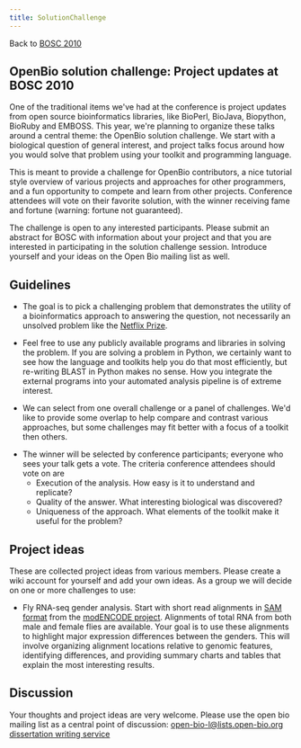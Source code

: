 ```yaml
---
title: SolutionChallenge
---
```


Back to [BOSC 2010](BOSC_2010 "wikilink")

OpenBio solution challenge: Project updates at BOSC 2010
--------------------------------------------------------

One of the traditional items we've had at the conference is project
updates from open source bioinformatics libraries, like BioPerl,
BioJava, Biopython, BioRuby and EMBOSS. This year, we're planning to
organize these talks around a central theme: the OpenBio solution
challenge. We start with a biological question of general interest, and
project talks focus around how you would solve that problem using your
toolkit and programming language.

This is meant to provide a challenge for OpenBio contributors, a nice
tutorial style overview of various projects and approaches for other
programmers, and a fun opportunity to compete and learn from other
projects. Conference attendees will vote on their favorite solution,
with the winner receiving fame and fortune (warning: fortune not
guaranteed).

The challenge is open to any interested participants. Please submit an
abstract for BOSC with information about your project and that you are
interested in participating in the solution challenge session. Introduce
yourself and your ideas on the Open Bio mailing list as well.

Guidelines
----------

-   The goal is to pick a challenging problem that demonstrates the
    utility of a bioinformatics approach to answering the question, not
    necessarily an unsolved problem like the [Netflix
    Prize](http://www.netflixprize.com/).

<!-- -->

-   Feel free to use any publicly available programs and libraries in
    solving the problem. If you are solving a problem in Python, we
    certainly want to see how the language and toolkits help you do that
    most efficiently, but re-writing BLAST in Python makes no sense. How
    you integrate the external programs into your automated analysis
    pipeline is of extreme interest.

<!-- -->

-   We can select from one overall challenge or a panel of challenges.
    We'd like to provide some overlap to help compare and contrast
    various approaches, but some challenges may fit better with a focus
    of a toolkit then others.

<!-- -->

-   The winner will be selected by conference participants; everyone who
    sees your talk gets a vote. The criteria conference attendees should
    vote on are
    -   Execution of the analysis. How easy is it to understand and
        replicate?
    -   Quality of the answer. What interesting biological was
        discovered?
    -   Uniqueness of the approach. What elements of the toolkit make it
        useful for the problem?

Project ideas
-------------

These are collected project ideas from various members. Please create a
wiki account for yourself and add your own ideas. As a group we will
decide on one or more challenges to use:

-   Fly RNA-seq gender analysis. Start with short read alignments in
    [SAM format](http://samtools.sourceforge.net/SAM1.pdf) from the
    [modENCODE
    project](http://intermine.modencode.org/release-16/experiment.do?experiment=RNA-seq%20support%20of%20the%20ChIP%20data).
    Alignments of total RNA from both male and female flies
    are available. Your goal is to use these alignments to highlight
    major expression differences between the genders. This will involve
    organizing alignment locations relative to genomic features,
    identifying differences, and providing summary charts and tables
    that explain the most interesting results.

Discussion
----------

Your thoughts and project ideas are very welcome. Please use the open
bio mailing list as a central point of discussion:
<open-bio-l@lists.open-bio.org> [dissertation writing
service](http://dissertations.superiorpapers.com/)
